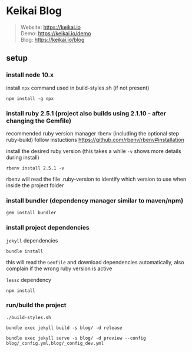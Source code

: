 # Keikai Blog

> Website: https://keikai.io  
> Demo: https://keikai.io/demo  
> Blog: https://keikai.io/blog

## setup

### install node 10.x
install `npx` command used in build-styles.sh (if not present)

    npm install -g npx

### install ruby 2.5.1 (project also builds using 2.1.10 - after changing the Gemfile)

recommended ruby version manager rbenv 
(including the optional step ruby-build)
follow instuctions https://github.com/rbenv/rbenv#installation

install the desired ruby version (this takes a while `-v` shows more details during install)

    rbenv install 2.5.1 -v

rbenv will read the file .ruby-version to identify which version to use when inside the project folder

### install bundler (dependency manager similar to maven/npm)

    gem install bundler

### install project dependencies
`jekyll` dependencies

    bundle install
  
this will read the `Gemfile` and download dependencies automatically, also complain if the wrong ruby version is active

`lessc` dependency

    npm install


### run/build the project

    ./build-styles.sh

    bundle exec jekyll build -s blog/ -d release

    bundle exec jekyll serve -s blog/ -d preview --config blog/_config.yml,blog/_config_dev.yml
